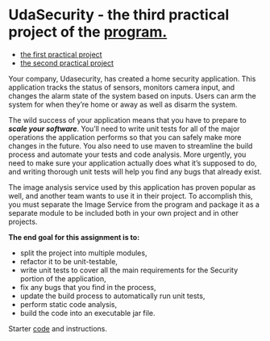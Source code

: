 # UdaSecurity - the third practical project of the [program.](https://www.udacity.com/course/java-programming-nanodegree--nd079) 

* [the first practical project](https://github.com/Andrey7Shulga/hotelReservationSystem)
* [the second practical project](https://github.com/Andrey7Shulga/webcrawler)

Your company, Udasecurity, has created a home security application. This application tracks the status of sensors, monitors camera input, and changes the alarm state of the system based on inputs. Users can arm the system for when they’re home or away as well as disarm the system.

The wild success of your application means that you have to prepare to _**scale your software**_. You’ll need to write unit tests for all of the major operations the application performs so that you can safely make more changes in the future. You also need to use maven to streamline the build process and automate your tests and code analysis. More urgently, you need to make sure your application actually does what it’s supposed to do, and writing thorough unit tests will help you find any bugs that already exist.

The image analysis service used by this application has proven popular as well, and another team wants to use it in their project. To accomplish this, you must separate the Image Service from the program and package it as a separate module to be included both in your own project and in other projects.

**The end goal for this assignment is to:** 
- split the project into multiple modules, 
- refactor it to be unit-testable, 
- write unit tests to cover all the main requirements for the Security portion of the application,
- fix any bugs that you find in the process, 
- update the build process to automatically run unit tests, 
- perform static code analysis, 
- build the code into an executable jar file.

Starter [code](https://github.com/udacity/nd079-c3-java-application-deployment-projectstarter/tree/master/starter) and instructions.
